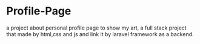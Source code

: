 # Profile-Page
a project about personal profile page to show my art, a full stack project that made by html,css and js and link it by laravel framework as a backend.
